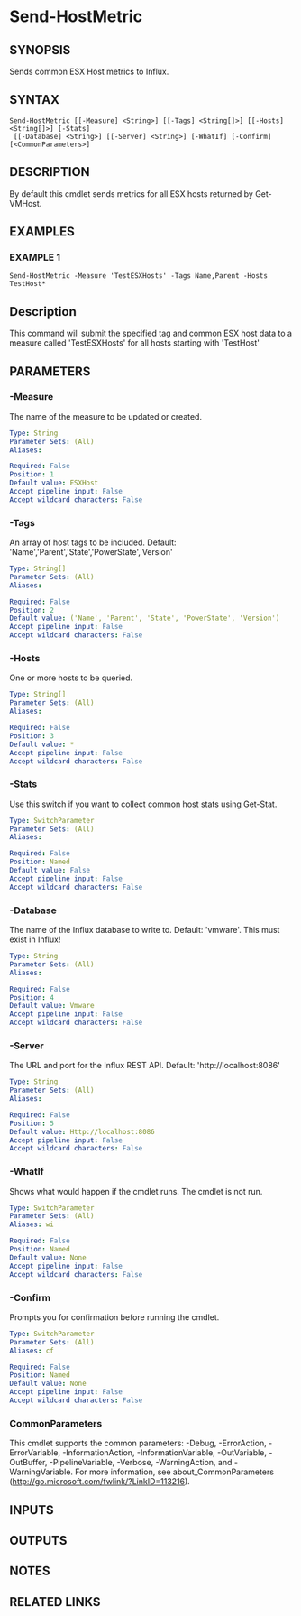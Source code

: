 # Send-HostMetric

## SYNOPSIS
Sends common ESX Host metrics to Influx.

## SYNTAX

```
Send-HostMetric [[-Measure] <String>] [[-Tags] <String[]>] [[-Hosts] <String[]>] [-Stats]
 [[-Database] <String>] [[-Server] <String>] [-WhatIf] [-Confirm] [<CommonParameters>]
```

## DESCRIPTION
By default this cmdlet sends metrics for all ESX hosts returned by Get-VMHost.

## EXAMPLES

### EXAMPLE 1
```
Send-HostMetric -Measure 'TestESXHosts' -Tags Name,Parent -Hosts TestHost*
```

Description
-----------
This command will submit the specified tag and common ESX host data to a measure called 'TestESXHosts' for all hosts starting with 'TestHost'

## PARAMETERS

### -Measure
The name of the measure to be updated or created.

```yaml
Type: String
Parameter Sets: (All)
Aliases:

Required: False
Position: 1
Default value: ESXHost
Accept pipeline input: False
Accept wildcard characters: False
```

### -Tags
An array of host tags to be included.
Default: 'Name','Parent','State','PowerState','Version'

```yaml
Type: String[]
Parameter Sets: (All)
Aliases:

Required: False
Position: 2
Default value: ('Name', 'Parent', 'State', 'PowerState', 'Version')
Accept pipeline input: False
Accept wildcard characters: False
```

### -Hosts
One or more hosts to be queried.

```yaml
Type: String[]
Parameter Sets: (All)
Aliases:

Required: False
Position: 3
Default value: *
Accept pipeline input: False
Accept wildcard characters: False
```

### -Stats
Use this switch if you want to collect common host stats using Get-Stat.

```yaml
Type: SwitchParameter
Parameter Sets: (All)
Aliases:

Required: False
Position: Named
Default value: False
Accept pipeline input: False
Accept wildcard characters: False
```

### -Database
The name of the Influx database to write to.
Default: 'vmware'.
This must exist in Influx!

```yaml
Type: String
Parameter Sets: (All)
Aliases:

Required: False
Position: 4
Default value: Vmware
Accept pipeline input: False
Accept wildcard characters: False
```

### -Server
The URL and port for the Influx REST API.
Default: 'http://localhost:8086'

```yaml
Type: String
Parameter Sets: (All)
Aliases:

Required: False
Position: 5
Default value: Http://localhost:8086
Accept pipeline input: False
Accept wildcard characters: False
```

### -WhatIf
Shows what would happen if the cmdlet runs.
The cmdlet is not run.

```yaml
Type: SwitchParameter
Parameter Sets: (All)
Aliases: wi

Required: False
Position: Named
Default value: None
Accept pipeline input: False
Accept wildcard characters: False
```

### -Confirm
Prompts you for confirmation before running the cmdlet.

```yaml
Type: SwitchParameter
Parameter Sets: (All)
Aliases: cf

Required: False
Position: Named
Default value: None
Accept pipeline input: False
Accept wildcard characters: False
```

### CommonParameters
This cmdlet supports the common parameters: -Debug, -ErrorAction, -ErrorVariable, -InformationAction, -InformationVariable, -OutVariable, -OutBuffer, -PipelineVariable, -Verbose, -WarningAction, and -WarningVariable.
For more information, see about_CommonParameters (http://go.microsoft.com/fwlink/?LinkID=113216).

## INPUTS

## OUTPUTS

## NOTES

## RELATED LINKS
